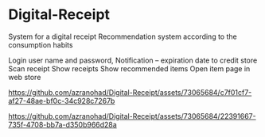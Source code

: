 # Digital-Receipt

System for a digital receipt
Recommendation system according to the consumption habits


Login user name and password,
Notification – expiration date to credit store
Scan receipt
Show receipts
Show recommended items
Open item page in web store

https://github.com/azranohad/Digital-Receipt/assets/73065684/c7f01cf7-af27-48ae-bf0c-34c928c7267b




https://github.com/azranohad/Digital-Receipt/assets/73065684/22391667-735f-4708-bb7a-d350b966d28a

